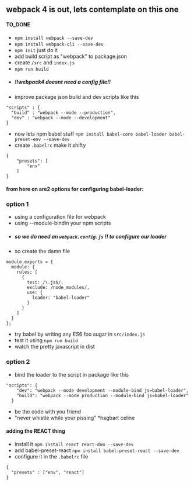 ## webpack 4 is out, lets contemplate on this one

#### TO_DONE
- ```npm install webpack --save-dev```
- ```npm install webpack-cli --save-dev```
- ```npm init``` just do it
- add build script as "webpack" to package.json
- create `/src` and `index.js`
- ```npm run build```
- ##### !!webpack4 doesnt need a config file!!
- improve package json build and dev scripts like this

```
"scripts" : {
  "build" : "webpack --mode --production",
  "dev" : "webpack --mode --development" 
}
```

- now lets npm babel stuff
```npm install babel-core babel-loader babel-preset-env --save-dev```
- create `.babelrc` make it shifty
```
{
    "presets": [
        "env"
    ]
}
```

#### from here on are2 options for configuring babel-loader:
### option 1
- using a configuration file for webpack
- using --module-bindin your npm scripts
- ##### so we do need an `webpack.config.js` !! to configure our loader
- so create the damn file
```
module.exports = {
  module: {
    rules: [
      {
        test: /\.js$/,
        exclude: /node_modules/,
        use: {
          loader: "babel-loader"
        }
      }
    ]
  }
};
```
- try babel by writing any ES6 foo sugar in `src/index.js`
- test it using ```npm run build```
- watch the pretty javascript in dist

### option 2
- bind the loader to the script in package like this
```
"scripts": {
    "dev": "webpack --mode development --module-bind js=babel-loader",
    "build": "webpack --mode production --module-bind js=babel-loader"
  }
```

- be the code with you friend
- "never whistle while your pissing" *hagbart celine

#### adding the REACT thing
- install it ```npm install react react-dom --save-dev```
- add babel-preset-react ```npm install babel-preset-react --save-dev```
- configure it in the `.babelrc` file
```
{
  "presets" : ["env", "react"]
}
```